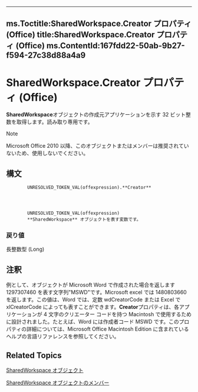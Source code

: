 

---
ms.Toctitle:SharedWorkspace.Creator プロパティ (Office)
title:SharedWorkspace.Creator プロパティ (Office)
ms.ContentId:167fdd22-50ab-9b27-f594-27c38d88a4a9
---
# SharedWorkspace.Creator プロパティ (Office)




**SharedWorkspace**オブジェクトの作成元アプリケーションを示す 32 ビット整数を取得します。読み取り専用です。

>[!NOTE]
>Microsoft Office 2010 以降、このオブジェクトまたはメンバーは推奨されていないため、使用しないでください。





## 構文

            UNRESOLVED_TOKEN_VAL(offexpression).**Creator**




            UNRESOLVED_TOKEN_VAL(offexpression)
            **SharedWorkspace** オブジェクトを表す変数です。

### 戻り値
長整数型 (Long)





## 注釈
例として、オブジェクトが Microsoft Word で作成された場合を返します 1297307460 を表す文字列"MSWD"です。Microsoft excel では 1480803660 を返します。この値は、Word では、定数 wdCreatorCode または Excel で xlCreatorCode によっても表すことができます。**Creator**プロパティは、各アプリケーションが 4 文字のクリエーター コードを持つ Macintosh で使用するために設計されました。たとえば、Word には作成者コード MSWD です。このプロパティの詳細については、Microsoft Office Macintosh Edition に含まれているヘルプの言語リファレンスを参照してください。



## Related Topics

[SharedWorkspace オブジェクト](7512f0ff-382d-d344-9424-aa10549d14f9.md)

[SharedWorkspace オブジェクトのメンバー](e4c2b518-d955-27e1-3e73-173d3c4f961d.md)




